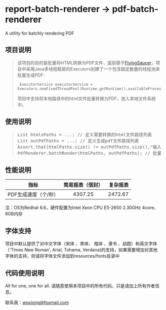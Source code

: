 # report-batch-renderer -> pdf-batch-renderer
A utility for batchly rendering PDF

## 项目说明
> 该项目的目的是批量将HTML转换为PDF文件，底层基于[FlyingSaucer](https://github.com/flyingsaucerproject/flyingsaucer)，项目中采用Java多线程框架的Executors创建了一个包含固定数量的线程池来批量生成PDF:
> <code><pre>
> ExecutorService executorService = Executors.newFixedThreadPool(Runtime.getRuntime().availableProcessors());
> </pre></code>
> 项目中支持将本地路径中的html文件批量转换为PDF，放入本地文件系统中。

## 使用说明
><pre>
>List<String> htmlsPaths = ...; // 定义需要转换的html文件路径列表
>List<String> outPdfPaths = ...; // 定义生成pdf文件路径列表
>Assert.that(htmlPaths.size() != outPdfPaths.size(),"输入HTML数量和输出PDF数量不一致");
>PdfRenderer.batchRender(htmlPaths, outPdfPaths); // 批量生成PDF
></pre>

## 性能说明
|指标	|简易报表（信封）	|复杂报表 |
| ------------- |:-------------:| -----:|
|PDF生成速度（个/秒）|	4307.25|	2472.67|

注：OS为Redhat 6.6，硬件配置为Intel Xeon CPU E5-2650 2.30GHz 4core、8GB内存

## 字体支持
项目中默认提供了对中文字体（宋体 、黑体、 楷体 、隶书 、幼圆）和英文字体（'Times New Roman', Arial, Tohama, Verdana)的支持，如果需要增加对其他字体的支持，则请将字体文件添加到resources/fonts目录中

## 代码使用说明
All for one, one for all. 请随意使用本项目中的所有代码，只是请加上所有作者信息。


联系我：wqxiong@foxmail.com

